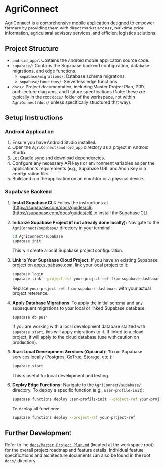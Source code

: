 # AgriConnect

AgriConnect is a comprehensive mobile application designed to empower farmers by providing them with direct market access, real-time price information, agricultural advisory services, and efficient logistics solutions.

## Project Structure

-   `android_app/`: Contains the Android mobile application source code.
-   `supabase/`: Contains the Supabase backend configuration, database migrations, and edge functions.
    -   `supabase/migrations/`: Database schema migrations.
    -   `supabase/functions/`: Serverless edge functions.
-   `docs/`: Project documentation, including Master Project Plan, PRD, architecture diagrams, and feature specifications (Note: these are typically in the root `docs/` folder of the workspace, not within `AgriConnect/docs/` unless specifically structured that way).

## Setup Instructions

### Android Application

1.  Ensure you have Android Studio installed.
2.  Open the `AgriConnect/android_app` directory as a project in Android Studio.
3.  Let Gradle sync and download dependencies.
4.  Configure any necessary API keys or environment variables as per the application's requirements (e.g., Supabase URL and Anon Key in a configuration file).
5.  Build and run the application on an emulator or a physical device.

### Supabase Backend

1.  **Install Supabase CLI:**
    Follow the instructions at [https://supabase.com/docs/guides/cli](https://supabase.com/docs/guides/cli) to install the Supabase CLI.

2.  **Initialize Supabase Project (if not already done locally):**
    Navigate to the `AgriConnect/supabase/` directory in your terminal:
    ```bash
    cd AgriConnect/supabase
    supabase init
    ```
    This will create a local Supabase project configuration.

3.  **Link to Your Supabase Cloud Project:**
    If you have an existing Supabase project on [app.supabase.com](https://app.supabase.com), link your local project to it:
    ```bash
    supabase login
    supabase link --project-ref your-project-ref-from-supabase-dashboard
    ```
    Replace `your-project-ref-from-supabase-dashboard` with your actual project reference.

4.  **Apply Database Migrations:**
    To apply the initial schema and any subsequent migrations to your local or linked Supabase database:
    ```bash
    supabase db push
    ```
    If you are working with a local development database started with `supabase start`, this will apply migrations to it. If linked to a cloud project, it will apply to the cloud database (use with caution on production).

5.  **Start Local Development Services (Optional):**
    To run Supabase services locally (Postgres, GoTrue, Storage, etc.):
    ```bash
    supabase start
    ```
    This is useful for local development and testing.

6.  **Deploy Edge Functions:**
    Navigate to the `AgriConnect/supabase/` directory. To deploy a specific function (e.g., `user-profile-init`):
    ```bash
    supabase functions deploy user-profile-init --project-ref your-project-ref
    ```
    To deploy all functions:
    ```bash
    supabase functions deploy --project-ref your-project-ref
    ```

## Further Development

Refer to the [`docs/Master_Project_Plan.md`](docs/Master_Project_Plan.md) (located at the workspace root) for the overall project roadmap and feature details.
Individual feature specifications and architecture documents can also be found in the root `docs/` directory.